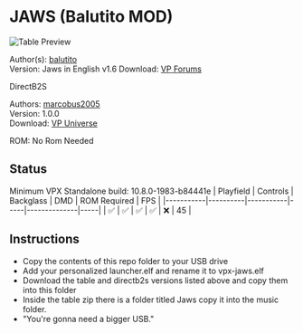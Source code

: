 # JAWS (Balutito MOD)

![Table Preview](https://vpuniverse.com/screenshots/monthly_2022_08/v1.4.png.bd4afb26539ce223748806c198f65828.png)

Author(s): [balutito](https://vpuniverse.com/profile/36070-balutito/)  
Version: Jaws in English v1.6
Download: [VP Forums](https://vpuniverse.com/files/file/10976-jaws-balutito-mod/)

DirectB2S

Authors: [marcobus2005](https://vpuniverse.com/profile/53087-marcobus2005/)  
Version: 1.0.0  
Download: [VP Universe](https://vpuniverse.com/files/file/15400-jaws-original-2022-alt-animated-b2s-with-full-dmd/)

ROM:
No Rom Needed


## Status 

Minimum VPX Standalone build: 10.8.0-1983-b84441e
| Playfield | Controls | Backglass | DMD | ROM Required | FPS | 
|-----------|----------|-----------|-----|--------------|-----|
| :white_check_mark: | :white_check_mark: | :white_check_mark: | :white_check_mark: | :x: | 45 |

## Instructions

- Copy the contents of this repo folder to your USB drive
- Add your personalized launcher.elf and rename it to vpx-jaws.elf
- Download the table and directb2s versions listed above and copy them into this folder
- Inside the table zip there is a folder titled Jaws copy it into the music folder.
- "You're gonna need a bigger USB."